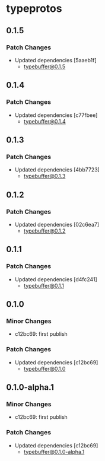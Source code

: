 # typeprotos

## 0.1.5

### Patch Changes

- Updated dependencies [5aaeb1f]
  - typebuffer@0.1.5

## 0.1.4

### Patch Changes

- Updated dependencies [c77fbee]
  - typebuffer@0.1.4

## 0.1.3

### Patch Changes

- Updated dependencies [4bb7723]
  - typebuffer@0.1.3

## 0.1.2

### Patch Changes

- Updated dependencies [02c6ea7]
  - typebuffer@0.1.2

## 0.1.1

### Patch Changes

- Updated dependencies [d4fc241]
  - typebuffer@0.1.1

## 0.1.0

### Minor Changes

- c12bc69: first publish

### Patch Changes

- Updated dependencies [c12bc69]
  - typebuffer@0.1.0

## 0.1.0-alpha.1

### Minor Changes

- c12bc69: first publish

### Patch Changes

- Updated dependencies [c12bc69]
  - typebuffer@0.1.0-alpha.1
